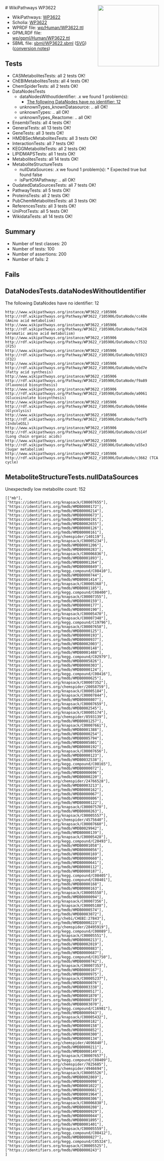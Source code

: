 <img style="float: right; width: 200px" src="../logo.png" />
# WikiPathways WP3622

* WikiPathways: [WP3622](https://identifiers.org/wikipathways:WP3622)
* Scholia: [WP3622](https://scholia.toolforge.org/wikipathways/WP3622)
* WPRDF file: [wp/Human/WP3622.ttl](../wp/Human/WP3622.ttl)
* GPMLRDF file: [wp/gpml/Human/WP3622.ttl](../wp/gpml/Human/WP3622.ttl)
* SBML file: [sbml/WP3622.sbml](../sbml/WP3622.sbml) ([SVG](../sbml/WP3622.svg)) ([conversion notes](../sbml/WP3622.txt))

## Tests
* CASMetabolitesTests: all 2 tests OK!
* ChEBIMetabolitesTests: all 4 tests OK!
* ChemSpiderTests: all 2 tests OK!
* DataNodesTests
    * dataNodesWithoutIdentifier: .x we found 1 problem(s):
        * [The following DataNodes have no identifier: 12](#8792c492)
    * unknownTypes_knownDatasource: .. all OK!
    * unknownTypes: .. all OK!
    * unknownTypes_Reactome: .. all OK!
* EnsemblTests: all 4 tests OK!
* GeneralTests: all 13 tests OK!
* GeneTests: all 3 tests OK!
* HMDBSecMetabolitesTests: all 3 tests OK!
* InteractionTests: all 7 tests OK!
* KEGGMetaboliteTests: all 2 tests OK!
* LIPIDMAPSTests: all 1 tests OK!
* MetabolitesTests: all 14 tests OK!
* MetaboliteStructureTests
    * nullDataSources: .x we found 1 problem(s):
            * Expected true but found false
    * isPartOfAPathway: .. all OK!
* OudatedDataSourcesTests: all 7 tests OK!
* PathwayTests: all 5 tests OK!
* ProteinsTests: all 2 tests OK!
* PubChemMetabolitesTests: all 3 tests OK!
* ReferencesTests: all 3 tests OK!
* UniProtTests: all 5 tests OK!
* WikidataTests: all 14 tests OK!


## Summary

* Number of test classes: 20
* Number of tests: 100
* Number of assertions: 200
* Number of fails: 2

## Fails

<a name="8792c492" />

## DataNodesTests.dataNodesWithoutIdentifier

The following DataNodes have no identifier: 12
```
http://www.wikipathways.org/instance/WP3622_r105906 http://rdf.wikipathways.org/Pathway/WP3622_r105906/DataNode/cc48e (Amino acid metabolism)
http://www.wikipathways.org/instance/WP3622_r105906 http://rdf.wikipathways.org/Pathway/WP3622_r105906/DataNode/fe626 (Aromatic amino acid metabolism)
http://www.wikipathways.org/instance/WP3622_r105906 http://rdf.wikipathways.org/Pathway/WP3622_r105906/DataNode/c7532 (F25)
http://www.wikipathways.org/instance/WP3622_r105906 http://rdf.wikipathways.org/Pathway/WP3622_r105906/DataNode/b5923 (F32)
http://www.wikipathways.org/instance/WP3622_r105906 http://rdf.wikipathways.org/Pathway/WP3622_r105906/DataNode/ebd7e (Fatty acid synthesis)
http://www.wikipathways.org/instance/WP3622_r105906 http://rdf.wikipathways.org/Pathway/WP3622_r105906/DataNode/f9a89 (Flavonoid biosynthesis)
http://www.wikipathways.org/instance/WP3622_r105906 http://rdf.wikipathways.org/Pathway/WP3622_r105906/DataNode/a0061 (Glucosinolate biosynthesis)
http://www.wikipathways.org/instance/WP3622_r105906 http://rdf.wikipathways.org/Pathway/WP3622_r105906/DataNode/b046e (Glycolysis)
http://www.wikipathways.org/instance/WP3622_r105906 http://rdf.wikipathways.org/Pathway/WP3622_r105906/DataNode/fedfb (IndoleGSL)
http://www.wikipathways.org/instance/WP3622_r105906 http://rdf.wikipathways.org/Pathway/WP3622_r105906/DataNode/cb14f (Long chain organic acids)
http://www.wikipathways.org/instance/WP3622_r105906 http://rdf.wikipathways.org/Pathway/WP3622_r105906/DataNode/a55e3 (Sugar metabolism)
http://www.wikipathways.org/instance/WP3622_r105906 http://rdf.wikipathways.org/Pathway/WP3622_r105906/DataNode/c3662 (TCA cycle)
```

<a name="a077f064" />

## MetaboliteStructureTests.nullDataSources

Unexpectedly low metabolite count: 152
```
[["mb"],
["https://identifiers.org/knapsack/C00007655"],
["https://identifiers.org/hmdb/HMDB0000172"],
["https://identifiers.org/hmdb/HMDB0000214"],
["https://identifiers.org/hmdb/HMDB0000673"],
["https://identifiers.org/hmdb/HMDB0000191"],
["https://identifiers.org/hmdb/HMDB0002655"],
["https://identifiers.org/hmdb/HMDB0000126"],
["https://identifiers.org/hmdb/HMDB0000161"],
["https://identifiers.org/chemspider/140119"],
["https://identifiers.org/knapsack/C00005234"],
["https://identifiers.org/hmdb/HMDB0001206"],
["https://identifiers.org/hmdb/HMDB0000283"],
["https://identifiers.org/knapsack/C00006836"],
["https://identifiers.org/hmdb/HMDB0001893"],
["https://identifiers.org/hmdb/HMDB0001264"],
["https://identifiers.org/hmdb/HMDB0000849"],
["https://identifiers.org/kegg.compound/C08410"],
["https://identifiers.org/hmdb/HMDB0000744"],
["https://identifiers.org/hmdb/HMDB0001414"],
["https://identifiers.org/knapsack/C00005368"],
["https://identifiers.org/hmdb/HMDB0001185"],
["https://identifiers.org/kegg.compound/C08400"],
["https://identifiers.org/knapsack/C00007355"],
["https://identifiers.org/hmdb/HMDB0000159"],
["https://identifiers.org/hmdb/HMDB0000177"],
["https://identifiers.org/hmdb/HMDB0000190"],
["https://identifiers.org/knapsack/C00005470"],
["https://identifiers.org/knapsack/C00007348"],
["https://identifiers.org/kegg.compound/C19796"],
["https://identifiers.org/knapsack/C00007658"],
["https://identifiers.org/hmdb/HMDB0000125"],
["https://identifiers.org/hmdb/HMDB0000193"],
["https://identifiers.org/hmdb/HMDB0000937"],
["https://identifiers.org/hmdb/HMDB0002003"],
["https://identifiers.org/hmdb/HMDB0000148"],
["https://identifiers.org/hmdb/HMDB0001488"],
["https://identifiers.org/kegg.compound/C02979"],
["https://identifiers.org/hmdb/HMDB0005826"],
["https://identifiers.org/hmdb/HMDB0000303"],
["https://identifiers.org/hmdb/HMDB0000124"],
["https://identifiers.org/kegg.compound/C00416"],
["https://identifiers.org/hmdb/HMDB0000625"],
["https://identifiers.org/knapsack/C00007352"],
["https://identifiers.org/chemspider/20058759"],
["https://identifiers.org/knapsack/C00005184"],
["https://identifiers.org/knapsack/C00007844"],
["https://identifiers.org/hmdb/HMDB0000807"],
["https://identifiers.org/knapsack/C00007659"],
["https://identifiers.org/hmdb/HMDB0002545"],
["https://identifiers.org/knapsack/C00005174"],
["https://identifiers.org/chemspider/8593139"],
["https://identifiers.org/hmdb/HMDB0001257"],
["https://identifiers.org/knapsack/C00007661"],
["https://identifiers.org/hmdb/HMDB0001388"],
["https://identifiers.org/hmdb/HMDB0000254"],
["https://identifiers.org/hmdb/HMDB0005794"],
["https://identifiers.org/hmdb/HMDB0005801"],
["https://identifiers.org/hmdb/HMDB0000192"],
["https://identifiers.org/knapsack/C00007656"],
["https://identifiers.org/hmdb/HMDB0000123"],
["https://identifiers.org/hmdb/HMDB0032538"],
["https://identifiers.org/kegg.compound/C00165"],
["https://identifiers.org/hmdb/HMDB0000072"],
["https://identifiers.org/hmdb/HMDB0000696"],
["https://identifiers.org/hmdb/HMDB0000220"],
["https://identifiers.org/chemspider/24766528"],
["https://identifiers.org/hmdb/HMDB0003213"],
["https://identifiers.org/hmdb/HMDB0000162"],
["https://identifiers.org/hmdb/HMDB0000067"],
["https://identifiers.org/hmdb/HMDB0000806"],
["https://identifiers.org/hmdb/HMDB0000122"],
["https://identifiers.org/knapsack/C00007570"],
["https://identifiers.org/hmdb/HMDB0000263"],
["https://identifiers.org/knapsack/C00005557"],
["https://identifiers.org/chemspider/4575640"],
["https://identifiers.org/knapsack/C00007660"],
["https://identifiers.org/hmdb/HMDB0029942"],
["https://identifiers.org/hmdb/HMDB0000139"],
["https://identifiers.org/knapsack/C00005428"],
["https://identifiers.org/kegg.compound/C20493"],
["https://identifiers.org/hmdb/HMDB0001058"],
["https://identifiers.org/hmdb/HMDB0000056"],
["https://identifiers.org/hmdb/HMDB0000169"],
["https://identifiers.org/hmdb/HMDB0000660"],
["https://identifiers.org/hmdb/HMDB0000641"],
["https://identifiers.org/hmdb/HMDB0000112"],
["https://identifiers.org/hmdb/HMDB0000187"],
["https://identifiers.org/kegg.compound/C08405"],
["https://identifiers.org/kegg.compound/C08401"],
["https://identifiers.org/hmdb/HMDB0000168"],
["https://identifiers.org/hmdb/HMDB0000163"],
["https://identifiers.org/knapsack/C00005558"],
["https://identifiers.org/hmdb/HMDB0000094"],
["https://identifiers.org/knapsack/C00007356"],
["https://identifiers.org/knapsack/C00005188"],
["https://identifiers.org/hmdb/HMDB0000574"],
["https://identifiers.org/hmdb/HMDB0003072"],
["https://identifiers.org/chebi/CHEBI:27843"],
["https://identifiers.org/hmdb/HMDB0000223"],
["https://identifiers.org/chemspider/28495919"],
["https://identifiers.org/kegg.compound/C00089"],
["https://identifiers.org/knapsack/C00005551"],
["https://identifiers.org/hmdb/HMDB0000213"],
["https://identifiers.org/hmdb/HMDB0002019"],
["https://identifiers.org/hmdb/HMDB0000883"],
["https://identifiers.org/hmdb/HMDB0000687"],
["https://identifiers.org/kegg.compound/C01750"],
["https://identifiers.org/hmdb/HMDB0000742"],
["https://identifiers.org/knapsack/C00007353"],
["https://identifiers.org/hmdb/HMDB0000167"],
["https://identifiers.org/hmdb/HMDB0000975"],
["https://identifiers.org/knapsack/C00005237"],
["https://identifiers.org/hmdb/HMDB0000076"],
["https://identifiers.org/hmdb/HMDB0003338"],
["https://identifiers.org/hmdb/HMDB0000517"],
["https://identifiers.org/hmdb/HMDB0001870"],
["https://identifiers.org/hmdb/HMDB0000719"],
["https://identifiers.org/hmdb/HMDB0003070"],
["https://identifiers.org/kegg.compound/C16981"],
["https://identifiers.org/hmdb/HMDB0000943"],
["https://identifiers.org/knapsack/C00005432"],
["https://identifiers.org/hmdb/HMDB0000182"],
["https://identifiers.org/hmdb/HMDB0000158"],
["https://identifiers.org/hmdb/HMDB0000852"],
["https://identifiers.org/hmdb/HMDB0000300"],
["https://identifiers.org/hmdb/HMDB0000134"],
["https://identifiers.org/chemspider/4696840"],
["https://identifiers.org/hmdb/HMDB0000211"],
["https://identifiers.org/hmdb/HMDB0000149"],
["https://identifiers.org/knapsack/C00007657"],
["https://identifiers.org/kegg.compound/C08409"],
["https://identifiers.org/chemspider/7825685"],
["https://identifiers.org/chemspider/4946694"],
["https://identifiers.org/knapsack/C00005526"],
["https://identifiers.org/hmdb/HMDB0002869"],
["https://identifiers.org/hmdb/HMDB0000098"],
["https://identifiers.org/hmdb/HMDB0001022"],
["https://identifiers.org/hmdb/HMDB0000661"],
["https://identifiers.org/hmdb/HMDB0001964"],
["https://identifiers.org/hmdb/HMDB0000306"],
["https://identifiers.org/knapsack/C00006838"],
["https://identifiers.org/hmdb/HMDB0000208"],
["https://identifiers.org/hmdb/HMDB0000929"],
["https://identifiers.org/hmdb/HMDB0000044"],
["https://identifiers.org/hmdb/HMDB0001895"],
["https://identifiers.org/hmdb/HMDB0001401"],
["https://identifiers.org/knapsack/C00005559"],
["https://identifiers.org/kegg.compound/C08412"],
["https://identifiers.org/hmdb/HMDB0000827"],
["https://identifiers.org/kegg.compound/C05324"],
["https://identifiers.org/knapsack/C00005525"],
["https://identifiers.org/hmdb/HMDB0000243"]
]
```

